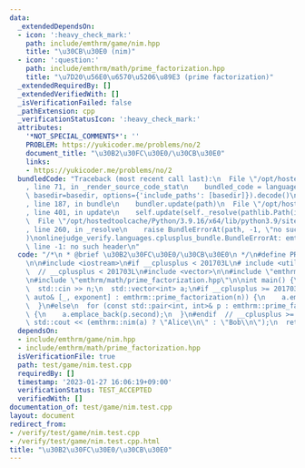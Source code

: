 ```yaml
---
data:
  _extendedDependsOn:
  - icon: ':heavy_check_mark:'
    path: include/emthrm/game/nim.hpp
    title: "\u30CB\u30E0 (nim)"
  - icon: ':question:'
    path: include/emthrm/math/prime_factorization.hpp
    title: "\u7D20\u56E0\u6570\u5206\u89E3 (prime factorization)"
  _extendedRequiredBy: []
  _extendedVerifiedWith: []
  _isVerificationFailed: false
  _pathExtension: cpp
  _verificationStatusIcon: ':heavy_check_mark:'
  attributes:
    '*NOT_SPECIAL_COMMENTS*': ''
    PROBLEM: https://yukicoder.me/problems/no/2
    document_title: "\u30B2\u30FC\u30E0/\u30CB\u30E0"
    links:
    - https://yukicoder.me/problems/no/2
  bundledCode: "Traceback (most recent call last):\n  File \"/opt/hostedtoolcache/Python/3.9.16/x64/lib/python3.9/site-packages/onlinejudge_verify/documentation/build.py\"\
    , line 71, in _render_source_code_stat\n    bundled_code = language.bundle(stat.path,\
    \ basedir=basedir, options={'include_paths': [basedir]}).decode()\n  File \"/opt/hostedtoolcache/Python/3.9.16/x64/lib/python3.9/site-packages/onlinejudge_verify/languages/cplusplus.py\"\
    , line 187, in bundle\n    bundler.update(path)\n  File \"/opt/hostedtoolcache/Python/3.9.16/x64/lib/python3.9/site-packages/onlinejudge_verify/languages/cplusplus_bundle.py\"\
    , line 401, in update\n    self.update(self._resolve(pathlib.Path(included), included_from=path))\n\
    \  File \"/opt/hostedtoolcache/Python/3.9.16/x64/lib/python3.9/site-packages/onlinejudge_verify/languages/cplusplus_bundle.py\"\
    , line 260, in _resolve\n    raise BundleErrorAt(path, -1, \"no such header\"\
    )\nonlinejudge_verify.languages.cplusplus_bundle.BundleErrorAt: emthrm/game/nim.hpp:\
    \ line -1: no such header\n"
  code: "/*\n * @brief \u30B2\u30FC\u30E0/\u30CB\u30E0\n */\n#define PROBLEM \"https://yukicoder.me/problems/no/2\"\
    \n\n#include <iostream>\n#if __cplusplus < 201703L\n# include <utility>\n#endif\
    \  // __cplusplus < 201703L\n#include <vector>\n\n#include \"emthrm/game/nim.hpp\"\
    \n#include \"emthrm/math/prime_factorization.hpp\"\n\nint main() {\n  int n;\n\
    \  std::cin >> n;\n  std::vector<int> a;\n#if __cplusplus >= 201703L\n  for (const\
    \ auto& [_, exponent] : emthrm::prime_factorization(n)) {\n    a.emplace_back(exponent);\n\
    \  }\n#else\n  for (const std::pair<int, int>& p : emthrm::prime_factorization(n))\
    \ {\n    a.emplace_back(p.second);\n  }\n#endif  // __cplusplus >= 201703L\n \
    \ std::cout << (emthrm::nim(a) ? \"Alice\\n\" : \"Bob\\n\");\n  return 0;\n}\n"
  dependsOn:
  - include/emthrm/game/nim.hpp
  - include/emthrm/math/prime_factorization.hpp
  isVerificationFile: true
  path: test/game/nim.test.cpp
  requiredBy: []
  timestamp: '2023-01-27 16:06:19+09:00'
  verificationStatus: TEST_ACCEPTED
  verifiedWith: []
documentation_of: test/game/nim.test.cpp
layout: document
redirect_from:
- /verify/test/game/nim.test.cpp
- /verify/test/game/nim.test.cpp.html
title: "\u30B2\u30FC\u30E0/\u30CB\u30E0"
---
```

